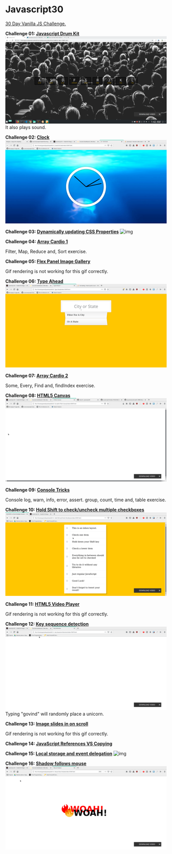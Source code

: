 # Javascript30
[30 Day Vanilla JS Challenge.](https://javascript30.com/)


**Challenge 01: [Javascript Drum Kit](https://codepen.io/gov-vj/pen/gOOaWdN)**
![Drum Kit](https://github.com/gov-vj/Javascript30/blob/master/recordings/ex01.gif)
It also plays sound.

**Challenge 02: [Clock](https://codepen.io/gov-vj/pen/rNNOwBp)**
![Clock](https://github.com/gov-vj/Javascript30/blob/master/recordings/ex02.gif)

**Challenge 03: [Dynamically updating CSS Properties](https://codepen.io/gov-vj/pen/poojwyr)**
![img](https://github.com/gov-vj/Javascript30/blob/master/recordings/ex03.gif)

**Challenge 04: [Array Cardio 1](https://codepen.io/gov-vj/pen/rNNOwKq?editors=1112)**

Filter, Map, Reduce and, Sort exercise.

**Challenge 05: [Flex Panel Image Gallery](https://codepen.io/gov-vj/pen/jOObwza)**

Gif rendering is not working for this gif correctly.


**Challenge 06: [Type Ahead](https://codepen.io/gov-vj/pen/BaaoZqR)**
![img](https://github.com/gov-vj/Javascript30/blob/master/recordings/ex06.gif)

**Challenge 07: [Array Cardio 2](https://codepen.io/gov-vj/pen/wvvKeQe?editors=0002)**

Some, Every, Find and, findIndex exercise.

**Challenge 08: [HTML5 Canvas](https://codepen.io/gov-vj/pen/oNNjwmg)**
![img](https://github.com/gov-vj/Javascript30/blob/master/recordings/ex08.gif)


**Challenge 09: [Console Tricks](https://codepen.io/gov-vj/pen/ExxPmLm?editors=1112)**

Console log, warn, info, error, assert. group, count, time and, table exercise.

**Challenge 10: [Hold Shift to check/uncheck multiple checkboxes](https://codepen.io/gov-vj/pen/abbdWKw)**
![img](https://github.com/gov-vj/Javascript30/blob/master/recordings/ex10.gif)

**Challenge 11: [HTML5 Video Player](https://codepen.io/gov-vj/pen/YzzwVOj)**

Gif rendering is not working for this gif correctly.

**Challenge 12: [Key sequence detection]()**
![img](https://github.com/gov-vj/Javascript30/blob/master/recordings/ex12.gif)
Typing "govind" will randomly place a unicorn.

**Challenge 13: [Image slides in on scroll]()**

Gif rendering is not working for this gif correctly.

**Challenge 14: [JavaScript References VS Copying]()**

**Challenge 15: [Local storage and event delegation]()**
![img](https://github.com/gov-vj/Javascript30/blob/master/recordings/ex15.gif)

**Challenge 16: [Shadow follows mouse]()**
![img](https://github.com/gov-vj/Javascript30/blob/master/recordings/ex16.gif)
